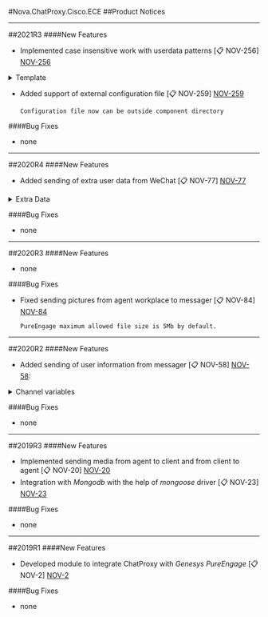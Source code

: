 [NOV-2]: https://sd.novait.com.ua/browse/NOV-2
[NOV-20]: https://sd.novait.com.ua/browse/NOV-20
[NOV-23]: https://sd.novait.com.ua/browse/NOV-23
[NOV-58]: https://sd.novait.com.ua/browse/NOV-58
[NOV-77]: https://sd.novait.com.ua/browse/NOV-77
[NOV-84]: https://sd.novait.com.ua/browse/NOV-84
[NOV-256]: https://sd.novait.com.ua/browse/NOV-256
[NOV-259]: https://sd.novait.com.ua/browse/NOV-259

#Nova.ChatProxy.Cisco.ECE
##Product Notices
***
##2021R3
####New Features
- Implemented case insensitive work with userdata patterns [:clipboard: NOV-256] [NOV-256]

<details><summary>Template</summary>
<p>

```
{userId}
{chatId}
{conversation}
{channel}
{source}
{slug}
{username}
{firstname}
{lastname}
```
</p>
</details>

- Added support of external configuration file [:clipboard: NOV-259] [NOV-259]

	```Configuration file now can be outside component directory```

####Bug Fixes
- none
***

##2020R4
####New Features
- Added sending of extra user data from WeChat [:clipboard: NOV-77] [NOV-77]

<details><summary>Extra Data</summary>
<p>
```
WeChatUser_Country	<country>
WeChatUser_Province	<province>
WeChatUser_City		<city>
WeChatUser_Sex		<sex>
WeChatUser_Language	<language>
WeChatUser_ImageURL	<headimgurl>
```
</p>
</details>

####Bug Fixes
- none
***

##2020R3
####New Features
- none

####Bug Fixes
- Fixed sending pictures from agent workplace to messager [:clipboard: NOV-84] [NOV-84]

	```PureEngage maximum allowed file size is 5Mb by default.```

***

##2020R2
####New Features
- Added sending of user information from messager [:clipboard: NOV-58] [NOV-58]:

<details><summary>Channel variables</summary>
<p>
```
{userid}
{username}
{lastname}
{firstname}
{source}
{type}
```
</p>
</details>


####Bug Fixes
- none
***

##2019R3
####New Features
- Implemented sending media from agent to client and from client to agent [:clipboard: NOV-20] [NOV-20]
- Integration with *Mongodb* with the help of *mongoose* driver [:clipboard: NOV-23] [NOV-23]

####Bug Fixes
- none
***

##2019R1
####New Features
- Developed module to integrate ChatProxy with *Genesys PureEngage* [:clipboard: NOV-2] [NOV-2]

####Bug Fixes
- none